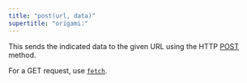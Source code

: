```yaml
---
title: "post(url, data)"
supertitle: "origami:"
---
```


This sends the indicated data to the given URL using the HTTP [POST](https://developer.mozilla.org/en-US/docs/Web/HTTP/Methods/POST) method.

For a GET request, use [`fetch`](fetch.html).

